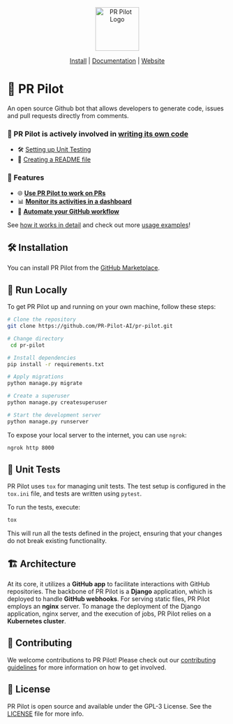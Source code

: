 <div align="center">
<img src="https://avatars.githubusercontent.com/ml/17635?s=140&v=" width="100" alt="PR Pilot Logo">
</div>

<p align="center">
  <a href="https://github.com/marketplace/pr-pilot-a">Install</a> |
  <a href="https://docs.pr-pilot.ai">Documentation</a> | 
  <a href="https://www.pr-pilot.ai">Website</a>
</p>


# 🤖 PR Pilot

An open source Github bot that allows developers to generate code, issues and pull requests directly from comments.

### 📝 PR Pilot is actively involved in [writing its own code](https://github.com/PR-Pilot-AI/pr-pilot/issues?q=label:demo+is:closed+)
* 🛠️ [Setting up Unit Testing](https://github.com/PR-Pilot-AI/pr-pilot/issues/39)
* 📄 [Creating a README file](https://github.com/PR-Pilot-AI/pr-pilot/issues/35)

### 🌟 Features

* 🌐 [**Use PR Pilot to work on PRs**](https://docs.pr-pilot.ai/how_it_works.html#collaborate)
* 📊 [**Monitor its activities in a dashboard**](https://docs.pr-pilot.ai/how_it_works.html#monitor)
* 🤖 [**Automate your GitHub workflow**](https://docs.pr-pilot.ai/how_it_works.html#automate)

See [how it works in detail](https://docs.pr-pilot.ai/how_it_works.html) and check out more [usage examples](https://docs.pr-pilot.ai/how_it_works.html)!

## 🛠️ Installation

You can install PR Pilot from the [GitHub Marketplace](https://github.com/marketplace/pr-pilot-ai).

## 🚀 Run Locally

To get PR Pilot up and running on your own machine, follow these steps:

```bash
# Clone the repository
git clone https://github.com/PR-Pilot-AI/pr-pilot.git

# Change directory
 cd pr-pilot

# Install dependencies
pip install -r requirements.txt

# Apply migrations
python manage.py migrate

# Create a superuser
python manage.py createsuperuser

# Start the development server
python manage.py runserver
```

To expose your local server to the internet, you can use `ngrok`:

```bash
ngrok http 8000
```

## 🧪 Unit Tests

PR Pilot uses `tox` for managing unit tests. The test setup is configured in the `tox.ini` file, and tests are written using `pytest`.

To run the tests, execute:

```bash
tox
```

This will run all the tests defined in the project, ensuring that your changes do not break existing functionality.

## 🏗️ Architecture

At its core, it utilizes a **GitHub app** to facilitate interactions with GitHub repositories. 
The backbone of PR Pilot is a **Django** application, which is deployed to handle **GitHub webhooks**. 
For serving static files, PR Pilot employs an **nginx** server. To manage the deployment of the Django application, 
nginx server, and the execution of jobs, PR Pilot relies on a **Kubernetes cluster**.


## 🤝 Contributing

We welcome contributions to PR Pilot! Please check out our [contributing guidelines](CONTRIBUTING.md) for more information on how to get involved.

## 📄 License

PR Pilot is open source and available under the GPL-3 License. See the [LICENSE](LICENSE) file for more info.
